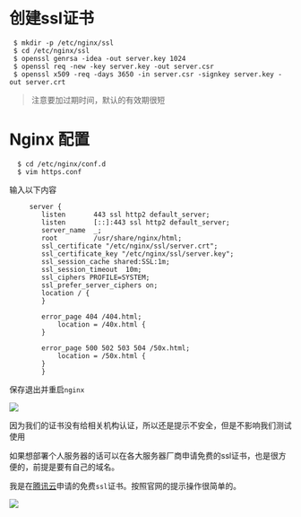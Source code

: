 #   创建ssl证书

 

``` shell
 $ mkdir -p /etc/nginx/ssl
 $ cd /etc/nginx/ssl
 $ openssl genrsa -idea -out server.key 1024
 $ openssl req -new -key server.key -out server.csr
 $ openssl x509 -req -days 3650 -in server.csr -signkey server.key -out server.crt
 ```

  > 注意要加过期时间，默认的有效期很短

# Nginx 配置

 

``` shell
  $ cd /etc/nginx/conf.d
  $ vim https.conf
 ```

  输入以下内容
``` nginx
     server {
        listen       443 ssl http2 default_server;
        listen       [::]:443 ssl http2 default_server;
        server_name  _;
        root         /usr/share/nginx/html;
        ssl_certificate "/etc/nginx/ssl/server.crt";
        ssl_certificate_key "/etc/nginx/ssl/server.key";
        ssl_session_cache shared:SSL:1m;
        ssl_session_timeout  10m;
        ssl_ciphers PROFILE=SYSTEM;
        ssl_prefer_server_ciphers on;
        location / {
        }

        error_page 404 /404.html;
            location = /40x.html {
        }

        error_page 500 502 503 504 /50x.html;
            location = /50x.html {
        }
        }
   ```
  保存退出并重启`nginx`

  ![](https://p3-juejin.byteimg.com/tos-cn-i-k3u1fbpfcp/d265c343d89042e4bca60e58e6021324~tplv-k3u1fbpfcp-watermark.image)

   因为我们的证书没有给相关机构认证，所以还是提示不安全，但是不影响我们测试使用
 

 如果想部署个人服务器的话可以在各大服务器厂商申请免费的ssl证书，也是很方便的，前提是要有自己的域名。

 我是在[腾讯云](https://console.cloud.tencent.com/ssl)申请的免费`ssl`证书。按照官网的提示操作很简单的。

  ![](https://p3-juejin.byteimg.com/tos-cn-i-k3u1fbpfcp/f84c40fa580a4a1fbc14bcca2c5433a4~tplv-k3u1fbpfcp-watermark.image)
